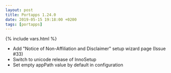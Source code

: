 ```yaml
---
layout: post
title: Portapps 1.24.0
date: 2019-05-15 19:18:00 +0200
tags: [portapps]
---
```

{% include vars.html %}

* Add "Notice of Non-Affiliation and Disclaimer" setup wizard page (Issue #33)
* Switch to unicode release of InnoSetup
* Set empty appPath value by default in configuration
